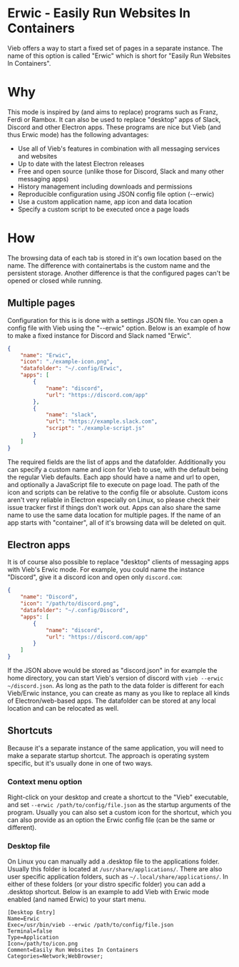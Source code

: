 Erwic - Easily Run Websites In Containers
=========================================

Vieb offers a way to start a fixed set of pages in a separate instance.
The name of this option is called "Erwic" which is short for "Easily Run Websites In Containers".

# Why

This mode is inspired by (and aims to replace) programs such as Franz, Ferdi or Rambox.
It can also be used to replace "desktop" apps of Slack, Discord and other Electron apps.
These programs are nice but Vieb (and thus Erwic mode) has the following advantages:

- Use all of Vieb's features in combination with all messaging services and websites
- Up to date with the latest Electron releases
- Free and open source (unlike those for Discord, Slack and many other messaging apps)
- History management including downloads and permissions
- Reproducible configuration using JSON config file option (--erwic)
- Use a custom application name, app icon and data location
- Specify a custom script to be executed once a page loads

# How

The browsing data of each tab is stored in it's own location based on the name.
The difference with containertabs is the custom name and the persistent storage.
Another difference is that the configured pages can't be opened or closed while running.

## Multiple pages

Configuration for this is is done with a settings JSON file.
You can open a config file with Vieb using the "--erwic" option.
Below is an example of how to make a fixed instance for Discord and Slack named "Erwic".

```json
{
    "name": "Erwic",
    "icon": "./example-icon.png",
    "datafolder": "~/.config/Erwic",
    "apps": [
        {
            "name": "discord",
            "url": "https://discord.com/app"
        },
        {
            "name": "slack",
            "url": "https://example.slack.com",
            "script": "./example-script.js"
        }
    ]
}
```

The required fields are the list of apps and the datafolder.
Additionally you can specify a custom name and icon for Vieb to use,
with the default being the regular Vieb defaults.
Each app should have a name and url to open, and optionally a JavaScript file to execute on page load.
The path of the icon and scripts can be relative to the config file or absolute.
Custom icons aren't very reliable in Electron especially on Linux,
so please check their issue tracker first if things don't work out.
Apps can also share the same name to use the same data location for multiple pages.
If the name of an app starts with "container", all of it's browsing data will be deleted on quit.

## Electron apps

It is of course also possible to replace "desktop" clients of messaging apps with Vieb's Erwic mode.
For example, you could name the instance "Discord", give it a discord icon and open only `discord.com`:

```json
{
    "name": "Discord",
    "icon": "/path/to/discord.png",
    "datafolder": "~/.config/Discord",
    "apps": [
        {
            "name": "discord",
            "url": "https://discord.com/app"
        }
    ]
}
```

If the JSON above would be stored as "discord.json" in for example the home directory,
you can start Vieb's version of discord with `vieb --erwic ~/discord.json`.
As long as the path to the data folder is different for each Vieb/Erwic instance,
you can create as many as you like to replace all kinds of Electron/web-based apps.
The datafolder can be stored at any local location and can be relocated as well.

## Shortcuts

Because it's a separate instance of the same application,
you will need to make a separate startup shortcut.
The approach is operating system specific, but it's usually done in one of two ways.

### Context menu option

Right-click on your desktop and create a shortcut to the "Vieb" executable,
and set `--erwic /path/to/config/file.json` as the startup arguments of the program.
Usually you can also set a custom icon for the shortcut,
which you can also provide as an option the Erwic config file (can be the same or different).

### Desktop file

On Linux you can manually add a .desktop file to the applications folder.
Usually this folder is located at `/usr/share/applications/`.
There are also user specific application folders, such as `~/.local/share/applications/`.
In either of these folders (or your distro specific folder) you can add a .desktop shortcut.
Below is an example to add Vieb with Erwic mode enabled (and named Erwic) to your start menu.

```desktop
[Desktop Entry]
Name=Erwic
Exec=/usr/bin/vieb --erwic /path/to/config/file.json
Terminal=false
Type=Application
Icon=/path/to/icon.png
Comment=Easily Run Websites In Containers
Categories=Network;WebBrowser;
```
